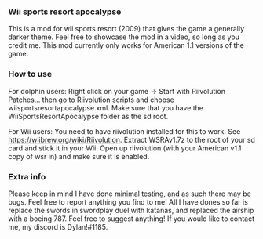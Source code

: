 ### Wii sports resort apocalypse

This is a mod for wii sports resort (2009) that gives the game a generally darker theme.
Feel free to showcase the mod in a video, so long as you credit me.
This mod currently only works for American 1.1 versions of the game.

### How to use

For dolphin users: Right click on your game -> Start with Riivolution Patches... then go to Riivolution scripts and choose wiisportsresortapocalypse.xml. Make sure that you have the WiiSportsResortApocalypse folder as the sd root.

For Wii users: You need to have riivolution installed for this to work. See https://wiibrew.org/wiki/Riivolution. Extract WSRAv1.7z to the root of your sd card and stick it in your Wii. Open up riivolution (with your American v1.1 copy of wsr in) and make sure it is enabled.

### Extra info

Please keep in mind I have done minimal testing, and as such there may be bugs. Feel free to report anything you find to me!
All I have dones so far is replace the swords in swordplay duel with katanas, and replaced the airship with a boeing 787.
Feel free to suggest anything! If you would like to contact me, my discord is Dylan!#1185.
